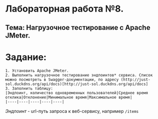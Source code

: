# Лабораторная работа №8. 
## Тема: Нагрузочное тестирование с Apache JMeter.
# Задание:
    1. Установить Apache JMeter.  
    2. Выполнить нагрузочное тестирование эндпоинтов* сервиса. Список можно посмотреть в Swagger-документации, по адресу (http://just-sol.duckdns.org/api/docs)[http://just-sol.duckdns.org/api/docs]
    3. Заполнить таблицу:
    |Эндпоинт, количество одновременных пользователей|Среднее время отклика|Отклонение|Минимальное время|Максимальное время|
    |----|----|----|----|----|
    
*Эндпоинт* - url-путь запроса к веб-сервису, например `/items`
